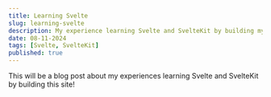 ```yaml
---
title: Learning Svelte
slug: learning-svelte
description: My experience learning Svelte and SvelteKit by building my personal site.
date: 08-11-2024
tags: [Svelte, SvelteKit]
published: true
---
```


This will be a blog post about my experiences learning Svelte and SvelteKit by building this site!
